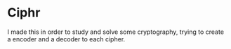 # Ciphr

I made this in order to study and solve some cryptography, trying to create a encoder and a decoder to each cipher.
